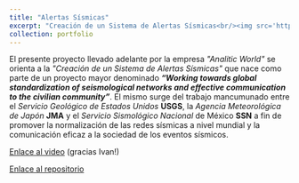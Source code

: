 ```yaml
---
title: "Alertas Sísmicas"
excerpt: "Creación de un Sistema de Alertas Sísmicas<br/><img src='https://i.ibb.co/7RPfjpk/Banner-para-Linkedin-Licenciada-Marketing-Minimalista-Beige-1.png'>"
collection: portfolio
---
```


El presente proyecto llevado adelante por la empresa *"Analitic World"* se orienta a la *"Creación de un Sistema de Alertas Sísmicas"* que nace como parte de un proyecto mayor denominado ***“Working towards global standardization of seismological networks and effective communication to the civilian community”***. El mismo surge del trabajo mancumunado entre el *Servicio Geológico de Estados Unidos* **USGS**, la *Agencia Meteorológica de Japón* **JMA** y el *Servicio Sismológico Nacional* de México **SSN** a fin de promover la normalización de las redes sísmicas a nivel mundial y la comunicación eficaz a la sociedad de los eventos sísmicos.

[Enlace al video](https://www.youtube.com/watch?v=P9FQ8Shoglo)
(gracias Ivan!)

[Enlace al repositorio](https://github.com/juanma-rossi/Alerta-sismica)
